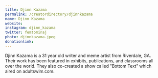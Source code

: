 ```yaml
---
title: Djinn Kazama
permalink: /creatordirectory/djinnkazama
name: Djinn Kazama
website:
instagram: djinn_kazama
twitter: femtominaj
photo: djinnkazama.jpeg
donationlink:
---
```

Djinn Kazama is a 31 year old writer and meme artist from Riverdale, GA. Their work has been featured in exhibits, publications, and classrooms all over the world. They also co-created a show called "Bottom Text" which aired on adultswim.com. 